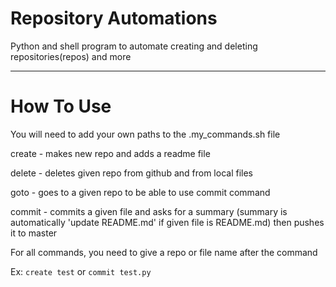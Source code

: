 # Repository Automations
Python and shell program to automate creating and deleting repositories(repos) and more

- - -

# How To Use
You will need to add your own paths to the .my_commands.sh file

create    - makes new repo and adds a readme file

delete    - deletes given repo from github and from local files

goto      - goes to a given repo to be able to use commit command

commit    - commits a given file and asks for a summary (summary is automatically 'update README.md' if given file is README.md) then pushes it to master 

For all commands, you need to give a repo or file name after the command

Ex: `create test` or `commit test.py`